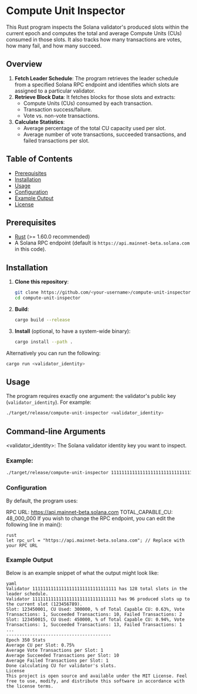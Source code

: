 # Compute Unit Inspector

This Rust program inspects the Solana validator's produced slots within the current epoch and computes the total and average Compute Units (CUs) consumed in those slots. It also tracks how many transactions are votes, how many fail, and how many succeed.

## Overview

1. **Fetch Leader Schedule**: The program retrieves the leader schedule from a specified Solana RPC endpoint and identifies which slots are assigned to a particular validator.
2. **Retrieve Block Data**: It fetches blocks for those slots and extracts:
   - Compute Units (CUs) consumed by each transaction.
   - Transaction success/failure.
   - Vote vs. non-vote transactions.
3. **Calculate Statistics**: 
   - Average percentage of the total CU capacity used per slot.
   - Average number of vote transactions, succeeded transactions, and failed transactions per slot.

## Table of Contents
- [Prerequisites](#prerequisites)
- [Installation](#installation)
- [Usage](#usage)
- [Configuration](#configuration)
- [Example Output](#example-output)
- [License](#license)

## Prerequisites

- [Rust](https://www.rust-lang.org/) (>= 1.60.0 recommended)
- A Solana RPC endpoint (default is `https://api.mainnet-beta.solana.com` in this code).

## Installation

1. **Clone this repository**:
    ```bash
    git clone https://github.com/<your-username>/compute-unit-inspector.git
    cd compute-unit-inspector
    ```
2. **Build**:
    ```bash
    cargo build --release
    ```
3. **Install** (optional, to have a system-wide binary):
    ```bash
    cargo install --path .
    ```

Alternatively you can run the following:
```bash
cargo run <validator_identity>
```

## Usage

The program requires exactly one argument: the validator's public key (`validator_identity`). For example:

```bash
./target/release/compute-unit-inspector <validator_identity>
```

## Command-line Arguments
<validator_identity>: The Solana validator identity key you want to inspect.

### Example:

```bash
./target/release/compute-unit-inspector 11111111111111111111111111111111
```

### Configuration
By default, the program uses:

RPC URL: https://api.mainnet-beta.solana.com
TOTAL_CAPABLE_CU: 48_000_000
If you wish to change the RPC endpoint, you can edit the following line in main():

```
rust
let rpc_url = "https://api.mainnet-beta.solana.com"; // Replace with your RPC URL
```
### Example Output
Below is an example snippet of what the output might look like:

```
yaml
Validator 11111111111111111111111111111111 has 128 total slots in the leader schedule.
Validator 11111111111111111111111111111111 has 96 produced slots up to the current slot (123456789).
Slot: 123450001, CU Used: 300000, % of Total Capable CU: 0.63%, Vote Transactions: 1, Succeeded Transactions: 10, Failed Transactions: 2
Slot: 123450015, CU Used: 450000, % of Total Capable CU: 0.94%, Vote Transactions: 1, Succeeded Transactions: 13, Failed Transactions: 1
...
----------------------------------------
Epoch 350 Stats
Average CU per Slot: 0.75%
Average Vote Transactions per Slot: 1
Average Succeeded Transactions per Slot: 10
Average Failed Transactions per Slot: 1
Done calculating CU for validator's slots.
License
This project is open source and available under the MIT License. Feel free to use, modify, and distribute this software in accordance with the license terms.
```
